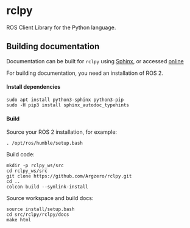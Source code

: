 # rclpy
ROS Client Library for the Python language.


## Building documentation

Documentation can be built for `rclpy` using [Sphinx](http://www.sphinx-doc.org/en/master/), or accessed [online](http://docs.ros2.org/latest/api/rclpy/index.html)

For building documentation, you need an installation of ROS 2.

#### Install dependencies

    sudo apt install python3-sphinx python3-pip
    sudo -H pip3 install sphinx_autodoc_typehints

#### Build

Source your ROS 2 installation, for example:

    . /opt/ros/humble/setup.bash

Build code:

    mkdir -p rclpy_ws/src
    cd rclpy_ws/src
    git clone https://github.com/Argzero/rclpy.git
    cd ..
    colcon build --symlink-install

Source workspace and build docs:

    source install/setup.bash
    cd src/rclpy/rclpy/docs
    make html
